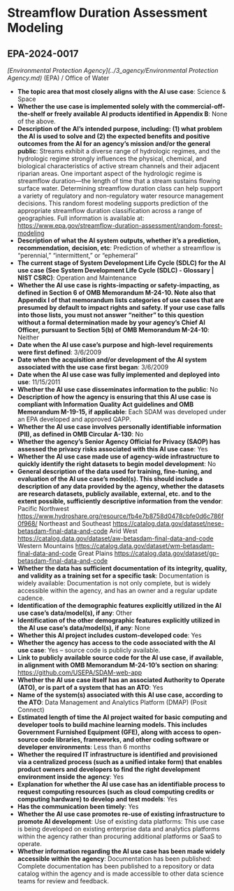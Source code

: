 # Streamflow Duration Assessment Modeling
## EPA-2024-0017
_[Environmental Protection Agency](../3_agency/Environmental Protection Agency.md)_ (EPA) / Office of Water


+ **The topic area that most closely aligns with the AI use case**: Science & Space
+ **Whether the use case is implemented solely with the commercial-off-the-shelf or freely available AI products identified in Appendix B**: None of the above.
+ **Description of the AI’s intended purpose, including: (1) what problem the AI is used to solve and (2) the expected benefits and positive outcomes from the AI for an agency’s mission and/or the general public**: Streams exhibit a diverse range of hydrologic regimes, and the hydrologic regime strongly influences the physical, chemical, and biological characteristics of active stream channels and their adjacent riparian areas. One important aspect of the hydrologic regime is streamflow duration—the length of time that a stream sustains flowing surface water. Determining streamflow duration class can help support a variety of regulatory and non-regulatory water resource management decisions. This random forest modeling supports prediction of the appropriate streamflow duration classification across a range of geographies. Full information is available at: https://www.epa.gov/streamflow-duration-assessment/random-forest-modeling
+ **Description of what the AI system outputs, whether it’s a prediction, recommendation, decision, etc**: Prediction of whether a streamflow is “perennial,” “intermittent,” or “ephemeral”
+ **The current stage of System Development Life Cycle (SDLC) for the AI use case (See System Development Life Cycle (SDLC) - Glossary | NIST CSRC)**: Operation and Maintenance
+ **Whether the AI use case is rights-impacting or safety-impacting, as defined in Section 6 of OMB Memorandum M-24-10. Note also that Appendix I of that memorandum lists categories of use cases that are presumed by default to impact rights and safety. If your use case falls into those lists, you must not answer “neither” to this question without a formal determination made by your agency’s Chief AI Officer, pursuant to Section 5(b) of OMB Memorandum M-24-10**: Neither
+ **Date when the AI use case’s purpose and high-level requirements were first defined**: 3/6/2009
+ **Date when the acquisition and/or development of the AI system associated with the use case first began**: 3/6/2009
+ **Date when the AI use case was fully implemented and deployed into use**: 11/15/2011
+ **Whether the AI use case disseminates information to the public**: No
+ **Description of how the agency is ensuring that this AI use case is compliant with Information Quality Act guidelines and OMB Memorandum M-19-15, if applicable**: Each SDAM was developed under an EPA developed and approved QAPP.
+ **Whether the AI use case involves personally identifiable information (PII), as defined in OMB Circular A-130**: No
+ **Whether the agency’s Senior Agency Official for Privacy (SAOP) has assessed the privacy risks associated with this AI use case**: Yes
+ **Whether the AI use case made use of agency-wide infrastructure to quickly identify the right datasets to begin model development**: No
+ **General description of the data used for training, fine-tuning, and evaluation of the AI use case’s model(s). This should include a description of any data provided by the agency, whether the datasets are research datasets, publicly available, external, etc. and to the extent possible, sufficiently descriptive information from the vendor**: Pacific Northwest https://www.hydroshare.org/resource/fb4e7b8758d0478cbfe0d6c786f0f968/
Northeast and Southeast https://catalog.data.gov/dataset/nese-betasdam-final-data-and-code
Arid West https://catalog.data.gov/dataset/aw-betasdam-final-data-and-code
Western Mountains https://catalog.data.gov/dataset/wm-betasdam-final-data-and-code
Great Plains https://catalog.data.gov/dataset/gp-betasdam-final-data-and-code
+ **Whether the data has sufficient documentation of its integrity, quality, and validity as a training set for a specific task**: Documentation is widely available: Documentation is not only complete, but is widely accessible within the agency, and has an owner and a regular update cadence.
+ **Identification of the demographic features explicitly utilized in the AI use case’s data/model(s), if any**: Other
+ **Identification of the other demographic features explicitly utilized in the AI use case’s data/model(s), if any**: None
+ **Whether this AI project includes custom-developed code**: Yes
+ **Whether the agency has access to the code associated with the AI use case**: Yes – source code is publicly available.
+ **Link to publicly available source code for the AI use case, if available, in alignment with OMB Memorandum M-24-10’s section on sharing**: https://github.com/USEPA/SDAM-web-app
+ **Whether the AI use case itself has an associated Authority to Operate (ATO), or is part of a system that has an ATO**: Yes
+ **Name of the system(s) associated with this AI use case, according to the ATO**: Data Management and Analytics Platform (DMAP) (Posit Connect)
+ **Estimated length of time the AI project waited for basic computing and developer tools to build machine learning models. This includes Government Furnished Equipment (GFE), along with access to open-source code libraries, frameworks, and other coding software or developer environments**: Less than 6 months
+ **Whether the required IT infrastructure is identified and provisioned via a centralized process (such as a unified intake form) that enables product owners and developers to find the right development environment inside the agency**: Yes
+ **Explanation for whether the AI use case has an identifiable process to request computing resources (such as cloud computing credits or computing hardware) to develop and test models**: Yes
+ **Has the communication been timely**: Yes
+ **Whether the AI use case promotes re-use of existing infrastructure to promote AI development**: Use of existing data platforms: This use case is being developed on existing enterprise data and analytics platforms within the agency rather than procuring additional platforms or SaaS to operate.
+ **Whether information regarding the AI use case has been made widely accessible within the agency**: Documentation has been published: Complete documentation has been published to a repository or data catalog within the agency and is made accessible to other data science teams for review and feedback.